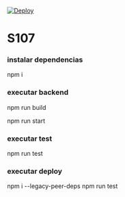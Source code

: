 [![Deploy](https://github.com/joaoryan/Projeto1-S107/actions/workflows/deployment.yml/badge.svg)](https://github.com/joaoryan/Projeto1-S107/actions/workflows/deployment.yml)

# S107

### instalar dependencias
npm i

### executar backend
npm run build

npm run start

### executar test
npm run test


### executar deploy 
 npm i --legacy-peer-deps
 npm run test



